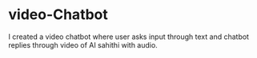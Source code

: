 # video-Chatbot
I created a video chatbot where user asks input through text and chatbot replies through video of AI sahithi with audio.

